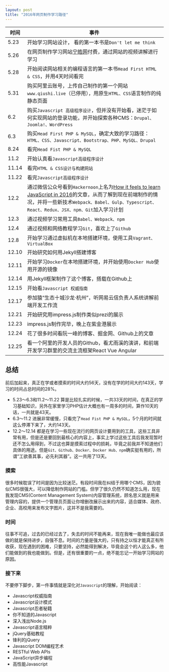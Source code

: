 ```yaml
---
layout: post
title: "2016年网页制作学习路径"
---
```



时间 | 事件
---- | ----
5.23 | 开始学习网站设计，	看的第一本书是`Don't let me think`
5.26 | 在网页制作学习网站[宁皓网](www.ninghao.net)付费，通过网站的视频讲解进行学习
5.28 | 开始阅读网站相关的编程语言的第一本书`Head First HTML & CSS`，并用4天时间看完
5.31 | 购买阿里云账号，上传自己制作的第一个网站`www.qiushi.live`（已停用），用原生`HTML、CSS`语言制作的纯静态页面
6.2 | 购买`Javascript 高级程序设计`，但并没有开始看，迷茫于如何实现网站的登录功能，并开始探索各种CMS：`Drupal、Joomla!、WordPress`
6.3 | 购买`Head First PHP & MySQL`，确定大致的学习路径：`HTML、CSS、Javascript、Bootstrap、PHP、MySQL、Drupal`
8.24 | 看完`Head Fist PHP & MySQL`
11.2 | 开始认真看`Javascript高级程序设计`
11.14 | 看完`HTML & CSS设计与构建网站`
11.22 | 看完`Javascript高级程序设计`
12.2 | 通过微信公众号看到`Hackernoon`上名为[How it feels to learn JavaScript in 2016](https://hackernoon.com/how-it-feels-to-learn-javascript-in-2016-d3a717dd577f#.vwunh4whs)的文章，从而了解到现在前端制作的情况，并将一些新技术`Webpack、Babel、Gulp、Typescript、React、Redux、JSX、npm、Git`加入学习计划
12.3 | 通过视频学习常用工具`Babel、Webpack、npm`
12.4 | 通过视频和网络教程学习`Git`，喜欢上了`Github`
12.8 | 开始学习通过虚拟机在本地搭建环境，使用工具`Vagrant、VirtualBox`
12.10 | 开始研究如何用Jekyll搭建博客
12.11 | 开始学习`Docker`在本地搭建环境，并开始使用`Docker Hub`使用开源的镜像
12.14 | 用Jekyll框架制作了这个博客，搭载在Github上
12.15 | 开始看`Javascript 权威指南`
12.17 | 参加猿“生态十城沙龙·杭州”，听网易云信负责人系统讲解前端开发工作流
12.21 | 开始研究用impress.js制作类似prezi的展示
12.23 | impress.js制作完毕，晚上在紫金港展示
12.24 | 花了很多时间看阮一峰的博客、掘金网、Github上的文章
12.25 | 看一个阿里的开发人员的Github，看尤雨溪的演讲，和前端开发学习群里的交流主流框架React Vue Angular

## 总结
前后加起来，真正在学或者摸索的时间大约56天，没有在学的时间大约143天，学习的时间占总时间的28%。

- 5.23～6.3和11.2～11.22 算是比较扎实的时候，一共33天的时间，在真正的学习基础知识，另外在家里学习PHP估计大概也有一周多的时间，算作10天的话，一共就是43天。
- 6.3～11.2 进展非常缓慢，只看完了`Head Fist PHP & MySQL`，5个月的时间就这么停滞下来了，大约143天。
- 12.2～12.14 都是在学习一些现在流行的网页设计要用到的工具，这些工具非常有用，但是还是要回到最核心的内容上，事实上学过这些工具后我发现暂时还不怎么用得到，不过这也算是摸索过程中的损耗，毕竟之前我并不知道他们具体的用途。但是`Git、Github、Docker、Docker Hub、npm`确实挺有用的，所谓“工欲善其事，必先利其器”。这一共用了13天。

### 摸索
很多时候耽误了时间是因为比较迷茫。有段时间我在纠结于用哪个CMS，因为貌似CMS很强大，可以降低制作网站的门槛。但学了很久仍然不知道怎么用，现在我发现CMS(Content Management System)内容管理系统，顾名思义就是用来管理内容的，提供一个管理员页面让你增删改展示出来的内容，适合媒体、政府、企业、高校用来发布文字图片，这并不是我需要的。

### 时间
往事不可追，过去的已经过去了，失去的时间不能再来，现在我唯一能做也最应该做的就是保持进步，自强不息。时间的力量是强大的，只有持之以恒才能真正有所收获，现在遇到的困难，只要坚持，必然能得到解决，毕竟会这个的人这么多，他们能做到的我也能做到。但是，还有很重要的一点，绝不能忘记一开始学习网站的原因。

### 接下来
不要停下脚步，第一件事情就是深化对`Javascript`的理解，开始阅读：

- Javascript权威指南
- Javascript设计模式
- Javascript忍者秘籍
- 你不知道的Javascript
- 深入浅出Node.js
- Javascript语言精粹
- jQuery基础教程
- 锋利的jQuery
- Javascript DOM编程艺术
- RESTful Web APIs
- JavaScript异步编程
- 高性能Javascript
